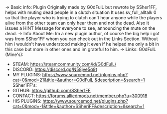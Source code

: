 -> Basic info:
Plugin Originally made by G0dFulL but rewrote by SSher1FF, helps with muting dead people in a clutch situation
It uses sv_full_alltalk 0 so that the player who is trying to clutch can't hear anyone while the players alive from the other team can only hear them and not the dead.
Also it issues a HINT Message for everyone to see, announcing the mute on the dead.
-> Info About Me:
Im a new plugin author, of course the big help i got was from SSher1FF whom you can check out in the Links Section. Without him i wouldn't have understood making it even if he helped me only a bit in this case but more in other ones and im grateful to him.
-> Links:
G0dFulL (Mine's):
- STEAM: https://steamcommunity.com/id/G0dFulL/
- DISCORD: https://discord.gg/N58jve5q9t
- MY PLUGINS: https://www.sourcemod.net/plugins.php?cat=0&mod=21&title=&author=G0dFulL.&description=&search=1
SSher1FF's:
- GITHUB: https://github.com/SSher1FF
- CONTACT: https://forums.alliedmods.net/member.php?u=300918
- HIS PLUGINS: https://www.sourcemod.net/plugins.php?cat=0&mod=-1&title=&author=SSheriFF&description=&search=1

